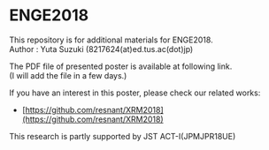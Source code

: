 # ENGE2018
This repository is for additional materials for ENGE2018.  
Author : Yuta Suzuki (8217624(at)ed.tus.ac(dot)jp)

The PDF file of presented poster is available at following link.  
(I will add the file in a few days.)
 <!-- - [Poster PDF : Automated Lattice Constant Estimation of X-ray Diffractionby Ensemble Learning](/ENGE2018_XRD.pdf) -->

If you have an interest in this poster, please check our related works:  
- [https://github.com/resnant/XRM2018](https://github.com/resnant/XRM2018)

This research is partly supported by JST ACT-I(JPMJPR18UE)